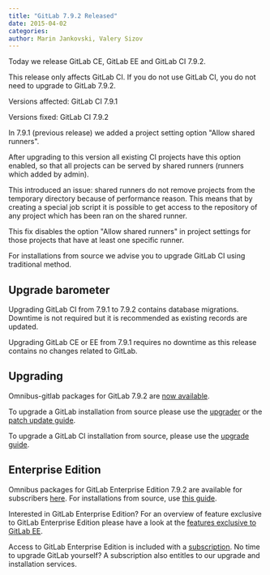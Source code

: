 ```yaml
---
title: "GitLab 7.9.2 Released"
date: 2015-04-02
categories:
author: Marin Jankovski, Valery Sizov
---
```


Today we release GitLab CE, GitLab EE and GitLab CI 7.9.2.

This release only affects GitLab CI. If you do not use GitLab CI, you do not need to upgrade to GitLab 7.9.2.

Versions affected: GitLab CI 7.9.1

Versions fixed: GitLab CI 7.9.2

In 7.9.1 (previous release) we added a project setting option "Allow shared runners".

After upgrading to this version all existing CI projects have this option enabled, so that all projects can be served by shared runners (runners which added by admin).

This introduced an issue: shared runners do not remove projects from the temporary directory because of performance reason. This means that by creating a special job script it is possible to get access to the repository of any project which has been ran on the shared runner.

This fix disables the option "Allow shared runners" in project settings for those projects that have at least one specific runner.

For installations from source we advise you to upgrade GitLab CI using traditional method.


<!-- more -->

## Upgrade barometer

Upgrading GitLab CI from 7.9.1 to 7.9.2 contains database migrations. Downtime is not required but it is recommended as existing records are updated.

Upgrading GitLab CE or EE from 7.9.1 requires no downtime as this release contains no changes related to GitLab.

## Upgrading

Omnibus-gitlab packages for GitLab 7.9.2 are [now available](https://about.gitlab.com/downloads/).

To upgrade a GitLab installation from source please use the
[upgrader](http://doc.gitlab.com/ce/update/upgrader.html) or the [patch update
guide](http://doc.gitlab.com/ce/update/patch_versions.html).

To upgrade a GitLab CI installation from source, please use the [upgrade guide](https://gitlab.com/gitlab-org/gitlab-ci/blob/master/doc/update/patch_versions.md).

## Enterprise Edition

Omnibus packages for GitLab Enterprise Edition 7.9.2 are available for subscribers [here](https://gitlab.com/subscribers/gitlab-ee/blob/master/doc/install/packages.md). For installations from source, use [this guide](https://gitlab.com/subscribers/gitlab-ee/blob/master/doc/update/patch_versions.md).

Interested in GitLab Enterprise Edition?
For an overview of feature exclusive to GitLab Enterprise Edition please have a look at the [features exclusive to GitLab EE](http://about.gitlab.com/features/#enterprise).

Access to GitLab Enterprise Edition is included with a [subscription](http://www.gitlab.com/subscription/).
No time to upgrade GitLab yourself?
A subscription also entitles to our upgrade and installation services.
